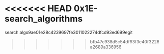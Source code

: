 <<<<<<< HEAD
0x1E-search_algorithms
=======
search algo9ae01e28c4239697fe3011022274dfcd93ed699egit
>>>>>>> bfb47c938d5c54df93f3e40f3228a2689a336956
